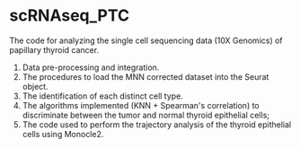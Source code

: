 # scRNAseq_PTC

The code for analyzing the single cell sequencing data (10X Genomics) of papillary thyroid cancer. 

1. Data pre-processing and integration.
2. The procedures to load the MNN corrected dataset into the Seurat object.
3. The identification of each distinct cell type.
4. The algorithms implemented (KNN + Spearman's correlation) to discriminate between the tumor and normal thyroid epithelial cells;
5. The code used to perform the trajectory analysis of the thyroid epithelial cells using Monocle2. 
